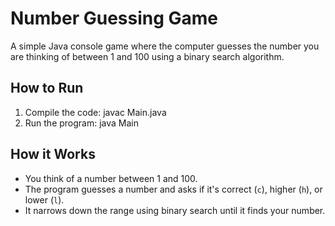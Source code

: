 # Number Guessing Game

A simple Java console game where the computer guesses the number you are thinking of between 1 and 100 using a binary search algorithm.

## How to Run
1. Compile the code:
   javac Main.java
2. Run the program:
   java Main

## How it Works
- You think of a number between 1 and 100.
- The program guesses a number and asks if it's correct (`c`), higher (`h`), or lower (`l`).
- It narrows down the range using binary search until it finds your number.